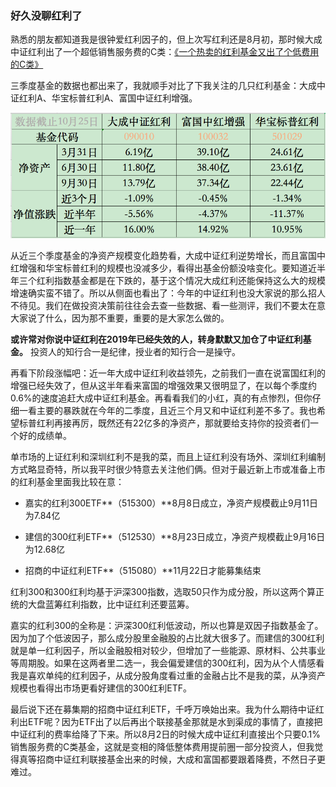 ### 好久没聊红利了

熟悉的朋友都知道我是很钟爱红利因子的，但上次写红利还是8月初，那时候大成中证红利出了一个超低销售服务费的C类：[《一个热卖的红利基金又出了个低费用的C类》](https://blog.ytc1989.com/#/financing/zzhl-c-plus)

三季度基金的数据也都出来了，我就顺手对比了下我关注的几只红利基金：大成中证红利A、华宝标普红利A、富国中证红利增强。

![红利数据对比](../img/hl-family-1.png)

从近三个季度基金的净资产规模变化趋势看，大成中证红利逆势增长，而且富国中红增强和华宝标普红利的规模也没减多少，看得出基金份额没啥变化。要知道近半年三个红利指数基金都是在下跌的，基于这个情况大成红利还能保持这么大的规模增速确实蛮不错了。所以从侧面也看出了：今年的中证红利也没大家说的那么招人不待见。我们在做投资决策前往往会去查一些数据、看一些测评，我们不要太在意大家说了什么，因为那不重要，重要的是大家怎么做的。

**或许常对你说中证红利在2019年已经失效的人，转身默默又加仓了中证红利基金。** 投资人的知行合一是纪律，授业者的知行合一是操守。

再看下阶段涨幅吧：近一年大成中证红利收益领先，之前我们一直在说富国红利的增强已经失效了，但从这半年看来富国的增强效果又很明显了，在以每个季度约0.6%的速度追赶大成中证红利基金。再看看我们的小红，真的有点惨烈，但你仔细一看主要的暴跌就在今年的二季度，且近三个月又和中证红利差不多了。我也希望标普红利再接再厉，既然还有22亿多的净资产，那就要给支持你的投资者们一个好的成绩单。

单市场的上证红利和深圳红利不是我的菜，而且上证红利没有场外、深圳红利编制方式略显奇特，所以我平时很少特意去关注他们俩。但对于最近新上市或准备上市的红利基金里面我比较在意：

- 嘉实的红利300ETF**（515300）**8月8日成立，净资产规模截止9月11日为7.84亿

- 建信的300红利ETF**（512530）**8月23日成立，净资产规模截止9月16日为12.68亿

- 招商的中证红利ETF**（515080）**11月22日才能募集结束

红利300和300红利均基于沪深300指数，选取50只作为成分股，所以这两个算正统的大盘蓝筹红利指数，比中证红利还要蓝筹。

嘉实的红利300的全称是：沪深300红利低波动，所以也算是双因子指数基金了。因为加了个低波因子，那么成分股里金融股的占比就大很多了。而建信的300红利就是单一红利因子，所以金融股相对较少，但增加了一些能源、原材料、公共事业等周期股。如果在这两者里二选一，我会偏爱建信的300红利，因为从个人情感看我是喜欢单纯的红利因子，从成分股角度看过重的金融占比不是我的菜，从净资产规模也看得出市场更看好建信的300红利ETF。

最后说下还在募集期的招商中证红利ETF，千呼万唤始出来。我为什么期待中证红利出ETF呢？因为ETF出了以后再出个联接基金那就是水到渠成的事情了，直接把中证红利的费率给降了下来。所以8月2日的时候大成中证红利直接出个只要0.1%销售服务费的C类基金，这就是变相的降低整体费用提前圈一部分投资人，但我觉得真等招商中证红利联接基金出来的时候，大成和富国都要跟着降费，不然日子更难过。